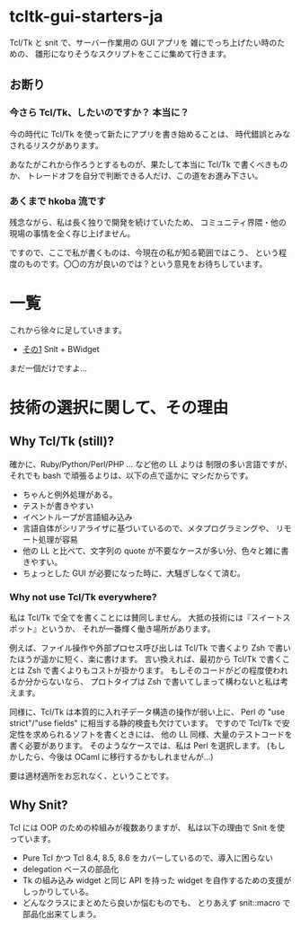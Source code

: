 # tcltk-gui-starters-ja

Tcl/Tk と snit で、サーバー作業用の GUI アプリを
雑にでっち上げたい時のための、
雛形になりそうなスクリプトをここに集めて行きます。

## お断り

### 今さら Tcl/Tk、したいのですか？ 本当に？

今の時代に Tcl/Tk を使って新たにアプリを書き始めることは、
時代錯誤とみなされるリスクがあります。

あなたがこれから作ろうとするものが、果たして本当に Tcl/Tk で書くべきものか、
トレードオフを自分で判断できる人だけ、この道をお進み下さい。

### あくまで hkoba 流です

残念ながら、私は長く独りで開発を続けていたため、
コミュニティ界隈・他の現場の事情を全く存じ上げません。

ですので、ここで私が書くものは、今現在の私が知る範囲ではこう、
という程度のものです。〇〇の方が良いのでは？という意見をお待ちしています。

# 一覧

これから徐々に足していきます。

* [その1](01/snitex1.tcl) Snit + BWidget


まだ一個だけですよ…

# 技術の選択に関して、その理由

## Why Tcl/Tk (still)?

確かに、Ruby/Python/Perl/PHP ... など他の LL よりは
制限の多い言語ですが、それでも bash で頑張るよりは、以下の点で遥かに
マシだからです。

* ちゃんと例外処理がある。
* テストが書きやすい
* イベントループが言語組み込み
* 言語自体がシリアライザに基づいているので、メタプログラミングや、
リモート処理が容易
* 他の LL と比べて、文字列の quote が不要なケースが多い分、色々と雑に書きやすい。
* ちょっとした GUI が必要になった時に、大騒ぎしなくて済む。

### Why not use Tcl/Tk everywhere?

私は Tcl/Tk で全てを書くことには賛同しません。
大抵の技術には『スイートスポット』というか、
それが一番輝く働き場所があります。

例えば、ファイル操作や外部プロセス呼び出しは Tcl/Tk で書くより
Zsh で書いたほうが遥かに短く、楽に書けます。
言い換えれば、最初から Tcl/Tk で書くことは
Zsh で書くよりもコストが掛かります。
もしそのコードがどの程度使われるか分からないなら、
プロトタイプは Zsh で書いてしまって構わないと私は考えます。

同様に、Tcl/Tk は本質的に入れ子データ構造の操作が弱い上に、
Perl の "use strict"/"use fields" に相当する静的検査も欠けています。
ですので Tcl/Tk で安定性を求められるソフトを書くときには、
他の LL 同様、大量のテストコードを書く必要があります。
そのようなケースでは、私は Perl を選択します。
(もしかしたら、今後は OCaml に移行するかもしれませんが…)

要は適材適所をお忘れなく、ということです。

## Why Snit?

Tcl には OOP のための枠組みが複数ありますが、
私は以下の理由で Snit を使っています。

* Pure Tcl かつ Tcl 8.4, 8.5, 8.6 をカバーしているので、導入に困らない
* delegation ベースの部品化
* Tk の組み込み widget と同じ API を持った widget を自作するための支援が
しっかりしている。
* どんなクラスにまとめたら良いか悩むものでも、
とりあえず snit::macro で部品化出来てしまう。
